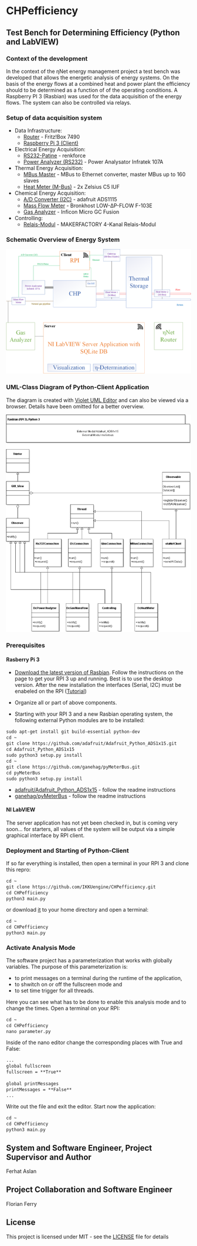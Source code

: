 # CHPefficiency
## Test Bench for Determining Efficiency (Python and LabVIEW)

### Context of the development
In the context of the ηNet energy management project a test bench was developed that allows the energetic analysis of energy systems. On the basis of the energy flows at a combined heat and power plant the efficiency should to be determined as a function of of the operating conditions. A Raspberry PI 3 (Rasbian) was used for the data acquisition of the energy flows. The system can also be controlled via relays.  

### Setup of data acquisition system
* Data Infrastructure: 
  * [Router](https://avm.de/produkte/fritzbox/fritzbox-7490/) - Fritz!Box 7490
  * [Raspberry Pi 3 (Client)](https://www.raspberrypi.org/) 
* Electrical Energy Acquisition:
  * [RS232-Patine](http://www.produktinfo.conrad.com/datenblaetter/1300000-1399999/001337093-an-01-ml-RASPBERRY_PI_GPIO_TX___RX_ZU_de_en_fr_nl.pdf) - renkforce
  * [Power Analyzer (RS232)](https://www.infratek-ag.com/) - Power Analysator Infratek 107A
* Thermal Energy Acquisition:
  * [MBus Master](https://www.wachendorff-prozesstechnik.de/produktgruppen/gateways-und-protokollwandler/produkte/m-bus/pegelwandler-ethernet/Gateway-Protokollwandler-M-Bus-Master-auf-Ethernet-HD67030B2/) - MBus to Ethernet converter, master MBus up to 160 slaves
  * [Heat Meter (M-Bus)](https://www.zenner.de/kategorie/kategorie/ultraschall-kompakt-waermezaehler/produkt/waermezaehler_kompakt_zelsius_ultraschall.html) - 2x Zelsius C5 IUF
* Chemical Energy Acquisition:
  * [A/D Converter (I2C)](https://www.adafruit.com/product/1085) - adafruit ADS1115
  * [Mass Flow Meter](https://www.bronkhorst.com/products/gas-flow/low-p-flow/f-103e/) - Bronkhost LOW-ΔP-FLOW F-103E
  * [Gas Analyzer](https://products.inficon.com/en-us/nav-products/product/detail/micro-gc-fusion-gas-analyzer/) - Inficon Micro GC Fusion
* Controlling:  
  * [Relais-Modul](https://www.conrad.de/de/makerfactory-4-kanal-relais-modul-1612775.html) - MAKERFACTORY 4-Kanal Relais-Modul
 
### Schematic Overview of Energy System
  ![alt text](https://github.com/IKKUengine/CHPefficiency/blob/master/measurement_system.png)
  
### UML-Class Diagram of Python-Client Application
The diagram is created with [Violet UML Editor](http://alexdp.free.fr/violetumleditor/page.php) and can also be viewed via a browser. Details have been omitted for a better overview.

![alt text](https://github.com/IKKUengine/CHPefficiency/blob/master/class_diagram_python-client.png)


### Prerequisites
#### Rasberry Pi 3
 * [Download the latest version of Rasbian](https://www.raspberrypi.org/downloads/raspbian/). Follow the instructions on the page to get your RPI 3 up and running. Best is to use the desktop version. After the new installation the interfaces (Serial, I2C) must be enabeled on the RPI ([Tutorial](https://www.raspberrypi.org/documentation/configuration/raspi-config.md))
 * Organize all or part of above components.

 * Starting with your RPI 3 and a new Rasbian operating system, the following external Python modules are to be installed: 
 ```
 sudo apt-get install git build-essential python-dev
 cd ~
 git clone https://github.com/adafruit/Adafruit_Python_ADS1x15.git
 cd Adafruit_Python_ADS1x15
 sudo python3 setup.py install
 cd ~
 git clone https://github.com/ganehag/pyMeterBus.git
 cd pyMeterBus
 sudo python3 setup.py install
 ```
   * [adafruit/Adafruit_Python_ADS1x15](https://github.com/adafruit/Adafruit_Python_ADS1X15) - follow the readme instructions
   * [ganehag/pyMeterBus](https://github.com/ganehag/pyMeterBus) - follow the readme instructions
 

 
 #### NI LabVIEW
The server application has not yet been checked in, but is coming very soon... for starters, all values of the system will be output via a simple graphical interface by RPI client. 

### Deployment and Starting of Python-Client

If so far everything is installed, then open a terminal in your RPI 3 and clone this repro:

```
cd ~
git clone https://github.com/IKKUengine/CHPefficiency.git
cd CHPefficiency
python3 main.py
```

or download [it](https://github.com/IKKUengine/CHPefficiency/archive/master.zip) to your home directory and open a terminal:
```
cd ~
cd CHPefficiency
python3 main.py
```

### Activate Analysis Mode

The software project has a parameterization that works with globally variables. The purpose of this parameterization is:

* to print messages on a terminal during the runtime of the application, 
* to shwitch on or off the fullscreen mode and 
* to set time trigger for all threads.

Here you can see what has to be done to enable this analysis mode and to change the times. 
Open a terminal on your RPI:

```
cd ~
cd CHPefficiency
nano parameter.py
```

Inside of the nano editor change the corresponding places with True and False:
```
...
global fullscreen
fullscreen = **True**

global printMessages
printMessages = **False**
...
```
Write out the file and exit the editor. 
Start now the application:
```
cd ~
cd CHPefficiency
python3 main.py
```

## System and Software Engineer, Project Supervisor and Author
Ferhat Aslan
## Project Collaboration and Software Engineer
Florian Ferry


## License

This project is licensed under MIT - see the [LICENSE](LICENSE) file for details


